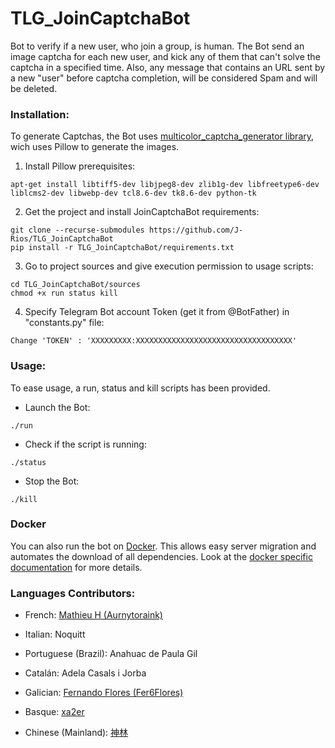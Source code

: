 # TLG_JoinCaptchaBot
Bot to verify if a new user, who join a group, is human.
The Bot send an image captcha for each new user, and kick any of them that can't solve the captcha in a specified time. Also, any message that contains an URL sent by a new "user" before captcha completion, will be considered Spam and will be deleted.

### Installation:

To generate Captchas, the Bot uses [multicolor_captcha_generator library](https://github.com/J-Rios/multicolor_captcha_generator), wich uses Pillow to generate the images.

1. Install Pillow prerequisites:
```
apt-get install libtiff5-dev libjpeg8-dev zlib1g-dev libfreetype6-dev liblcms2-dev libwebp-dev tcl8.6-dev tk8.6-dev python-tk
```

2. Get the project and install JoinCaptchaBot requirements:
```
git clone --recurse-submodules https://github.com/J-Rios/TLG_JoinCaptchaBot
pip install -r TLG_JoinCaptchaBot/requirements.txt
```

3. Go to project sources and give execution permission to usage scripts:
```
cd TLG_JoinCaptchaBot/sources
chmod +x run status kill
```

4. Specify Telegram Bot account Token (get it from @BotFather) in "constants.py" file:
```
Change 'TOKEN' : 'XXXXXXXXX:XXXXXXXXXXXXXXXXXXXXXXXXXXXXXXXXXXX'
```

### Usage:

To ease usage, a run, status and kill scripts has been provided.

- Launch the Bot:
```
./run
```

- Check if the script is running:
```
./status
```

- Stop the Bot:
```
./kill
```

### Docker

You can also run the bot on [Docker](http://docker.com). This allows easy
server migration and automates the download of all dependencies. Look at the
[docker specific documentation](docker/README.md) for more details.

### Languages Contributors:

 - French: [Mathieu H (Aurnytoraink)](https://github.com/Aurnytoraink)

 - Italian: Noquitt

 - Portuguese (Brazil): Anahuac de Paula Gil

 - Catalán: Adela Casals i Jorba

 - Galician: [Fernando Flores (Fer6Flores)](https://github.com/Fer6Flores)

 - Basque: [xa2er](https://github.com/xa2er)

 - Chinese (Mainland): [神林](https://github.com/jyxjjj)
